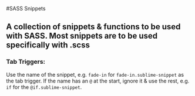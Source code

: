 #SASS Snippets

## A collection of snippets & functions to be used with SASS. Most snippets are to be used specifically with .scss

### Tab Triggers:

Use the name of the snippet, e.g. `fade-in` for `fade-in.sublime-snippet` as the tab trigger. If the name has an `@` at the start, ignore it & use the rest, e.g. `if` for the `@if.sublime-snippet`.
